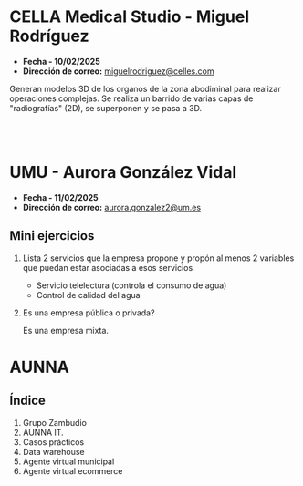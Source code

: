 # CELLA Medical Studio - Miguel Rodríguez

- **Fecha - 10/02/2025**
- **Dirección de correo:** miguelrodriguez@celles.com

Generan modelos 3D de los organos de la zona abodiminal para realizar operaciones complejas. Se realiza un barrido de varias capas de "radiografías" (2D), se superponen y se pasa a 3D.


<br><br>
# UMU - Aurora González Vidal

- **Fecha - 11/02/2025**
- **Dirección de correo:** aurora.gonzalez2@um.es

## Mini ejercicios
1. Lista 2 servicios que la empresa propone y propón al menos 2 variables que puedan estar asociadas a esos servicios
   - Servicio telelectura (controla el consumo de agua)
   - Control de calidad del agua

2. Es una empresa pública o privada?

   Es una empresa mixta.


# AUNNA

## Índice
1. Grupo Zambudio
2. AUNNA IT.
3. Casos prácticos
4. Data warehouse
5. Agente virtual municipal
6. Agente virtual ecommerce

